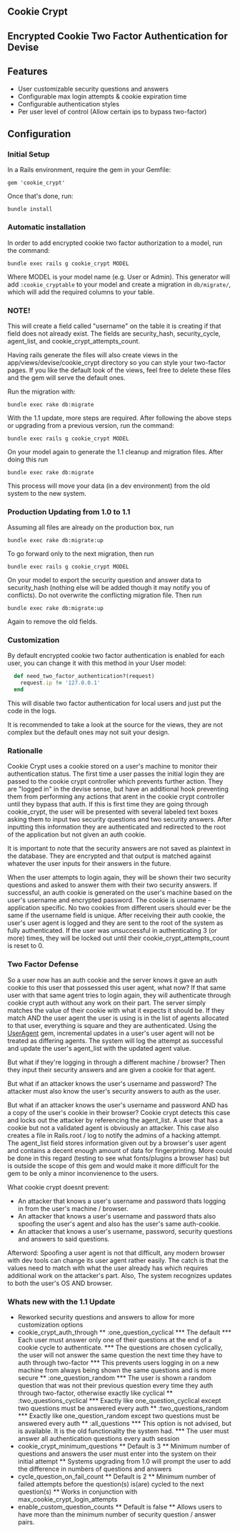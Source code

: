 ## Cookie Crypt

## Encrypted Cookie Two Factor Authentication for Devise

## Features

* User customizable security questions and answers
* Configurable max login attempts & cookie expiration time
* Configurable authentication styles
* Per user level of control (Allow certain ips to bypass two-factor)

## Configuration

### Initial Setup

In a Rails environment, require the gem in your Gemfile:

    gem 'cookie_crypt'

Once that's done, run:

    bundle install


### Automatic installation

In order to add encrypted cookie two factor authorization to a model, run the command:

    bundle exec rails g cookie_crypt MODEL

Where MODEL is your model name (e.g. User or Admin). This generator will add `:cookie_cryptable` to your model
and create a migration in `db/migrate/`, which will add the required columns to your table.

### NOTE!

This will create a field called "username" on the table it is creating if that field does not already exist.
The fields are security_hash, security_cycle, agent_list, and cookie_crypt_attempts_count.

Having rails generate the files will also create views in the app/views/devise/cookie_crypt directory so you can
style your two-factor pages. If you like the default look of the views, feel free to delete these files and the gem
will serve the default ones.

Run the migration with:

    bundle exec rake db:migrate

With the 1.1 update, more steps are required. After following the above steps or upgrading from a previous version, run the command:

    bundle exec rails g cookie_crypt MODEL

On your model again to generate the 1.1 cleanup and migration files. After doing this run

    bundle exec rake db:migrate

This process will move your data (in a dev environment) from the old system to the new system.

### Production Updating from 1.0 to 1.1

Assuming all files are already on the production box, run

    bundle exec rake db:migrate:up

To go forward only to the next migration, then run

    bundle exec rails g cookie_crypt MODEL

On your model to export the security question and answer data to security_hash (nothing else will be added though it may notify you of conflicts).
Do not overwrite the conflicting migration file. Then run

    bundle exec rake db:migrate:up

Again to remove the old fields.

### Customization

By default encrypted cookie two factor authentication is enabled for each user, you can change it with this method in your User model:

```ruby
  def need_two_factor_authentication?(request)
    request.ip != '127.0.0.1'
  end
```

This will disable two factor authentication for local users and just put the code in the logs.

It is recommended to take a look at the source for the views, they are not complex but the default ones may not suit your design.

### Rationalle

Cookie Crypt uses a cookie stored on a user's machine to monitor their authentication status. The first time a user passes the initial login
they are passed to the cookie crypt controller which prevents further action. They are "logged in" in the devise sense, but have an additional hook
preventing them from performing any actions that arent in the cookie crypt controller until they bypass that auth. If this is first time they are going
through cookie_crypt, the user will be presented with several labeled text boxes asking them to input two security questions and two security answers.
After inputting this information they are authenticated and redirected to the root of the application but not given an auth cookie.

It is important to note that the security answers are not saved as plaintext in the database. They are encrypted and that output is matched against
whatever the user inputs for their answers in the future.

When the user attempts to login again, they will be shown their two security questions and asked to answer them with their two security answers.
If successful, an auth cookie is generated on the user's machine based on the user's username and encrypted password. The cookie is username - application
specific. No two cookies from different users should ever be the same if the username field is unique. After receiving their auth cookie, the user's user 
agent is logged and they are sent to the root of the system as fully authenticated. If the user was unsuccessful in authenticating 3 (or more) times, they
will be locked out until their cookie_crypt_attempts_count is reset to 0.

### Two Factor Defense

So a user now has an auth cookie and the server knows it gave an auth cookie to this user that possessed this user agent, what now? If that same user with
that same agent tries to login again, they will authenticate through cookie crypt auth without any work on their part. The server simply matches the value 
of their cookie with what it expects it should be. If they match AND the user agent the user is using is in the list of agents allocated to that user,
everything is square and they are authenticated. Using the [UserAgent](https://github.com/josh/useragent) gem, incremental updates in a user's user agent will not be treated as differing agents.
The system will log the attempt as successful and update the user's agent_list with the updated agent value.

But what if they're logging in through a different machine / browser? Then they input their security answers and are given a cookie for that agent.

But what if an attacker knows the user's username and password? The attacker must also know the user's security answers to auth as the user.

But what if an attacker knows the user's username and password AND has a copy of the user's cookie in their browser? Cookie crypt detects this case and
locks out the attacker by referencing the agent_list. A user that has a cookie but not a validated agent is obviously an attacker. This case also creates a
file in Rails.root / log to notify the admins of a hacking attempt. The agent_list field stores information given out by a browser's user agent and contains a
decent enough amount of data for fingerprinting. More could be done in this regard (testing to see what fonts/plugins a browser has) but is outside the scope
of this gem and would make it more difficult for the gem to be only a minor inconvienence to the users. 

What cookie crypt doesnt prevent:

* An attacker that knows a user's username and password thats logging in from the user's machine / browser.
* An attacker that knows a user's username and password thats also spoofing the user's agent and also has the user's same auth-cookie.
* An attacker that knows a user's username, password, security questions and answers to said questions.

Afterword: Spoofing a user agent is not that difficult, any modern browser with dev tools can change its user agent rather easily. The catch is that the values
need to match with what the user already has which requires additional work on the attacker's part. Also, The system recognizes updates to both the user's OS AND 
browser.


### Whats new with the 1.1 Update
* Reworked security questions and answers to allow for more customization options
* cookie_crypt_auth_through
** :one_question_cyclical
*** The default
*** Each user must answer only one of their questions at the end of a cookie cycle to authenticate.
*** The questions are chosen cyclically, the user will not answer the same question the next time they have to auth through two-factor
*** This prevents users logging in on a new machine from always being shown the same questions and is more secure
** :one_question_random
*** The user is shown a random question that was not their previous question every time they auth through two-factor, otherwise exactly like cyclical
** :two_questions_cyclical
*** Exactly like one_question_cyclical except two questions must be answered every auth
** :two_questions_random
*** Exactly like one_question_random except two questions must be answered every auth
** :all_questions
*** This option is not advised, but is available. It is the old functionality the system had.
*** The user must answer all authentication questions every auth session
* cookie_crypt_minimum_questions
** Default is 3
** Minimum number of questions and answers the user must enter into the system on their initial attempt
** Systems upgrading from 1.0 will prompt the user to add the difference in numbers of questions and answers
* cycle_question_on_fail_count
** Default is 2
** Minimum number of failed attempts before the question(s) is(are) cycled to the next question(s)
** Works in conjunction with max_cookie_crypt_login_attempts
* enable_custom_question_counts
** Default is false
** Allows users to have more than the minimum number of security question / answer pairs.